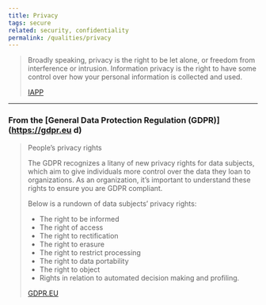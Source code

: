 ```yaml
---
title: Privacy
tags: secure
related: security, confidentiality
permalink: /qualities/privacy
---
```


>Broadly speaking, privacy is the right to be let alone, or freedom from interference or intrusion. 
>Information privacy is the right to have some control over how your personal information is collected and used.
>
>[IAPP](https://iapp.org/about/what-is-privacy/)

<hr>

### From the [General Data Protection Regulation (GDPR)](https://gdpr.eu d)

>People’s privacy rights
>
>The GDPR recognizes a litany of new privacy rights for data subjects, which aim to give individuals more control over the data they loan to organizations. 
>As an organization, it’s important to understand these rights to ensure you are GDPR compliant.
>
>Below is a rundown of data subjects’ privacy rights:
>
>* The right to be informed
>* The right of access
>* The right to rectification
>* The right to erasure
>* The right to restrict processing
>* The right to data portability
>* The right to object
>* Rights in relation to automated decision making and profiling.
>
>[GDPR.EU](https://gdpr.eu/what-is-gdpr/)